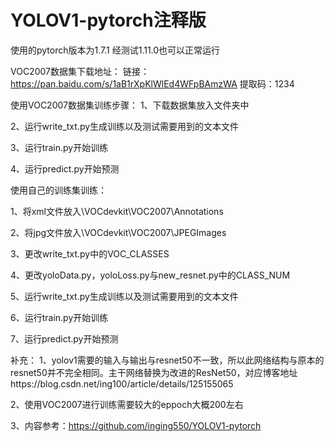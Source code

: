 # YOLOV1-pytorch注释版
使用的pytorch版本为1.7.1 经测试1.11.0也可以正常运行

VOC2007数据集下载地址：
链接：https://pan.baidu.com/s/1aB1rXpKlWlEd4WFpBAmzWA 
提取码：1234

使用VOC2007数据集训练步骤：
1、下载数据集放入文件夹中

2、运行write_txt.py生成训练以及测试需要用到的文本文件

3、运行train.py开始训练

4、运行predict.py开始预测

使用自己的训练集训练：

1、将xml文件放入\VOCdevkit\VOC2007\Annotations

2、将jpg文件放入\VOCdevkit\VOC2007\JPEGImages

3、更改write_txt.py中的VOC_CLASSES

4、更改yoloData.py，yoloLoss.py与new_resnet.py中的CLASS_NUM

5、运行write_txt.py生成训练以及测试需要用到的文本文件

6、运行train.py开始训练

7、运行predict.py开始预测

补充：
1、yolov1需要的输入与输出与resnet50不一致，所以此网络结构与原本的resnet50并不完全相同。主干网络替换为改进的ResNet50，对应博客地址https://blog.csdn.net/ing100/article/details/125155065

2、使用VOC2007进行训练需要较大的eppoch大概200左右

3、内容参考：https://github.com/inging550/YOLOV1-pytorch


